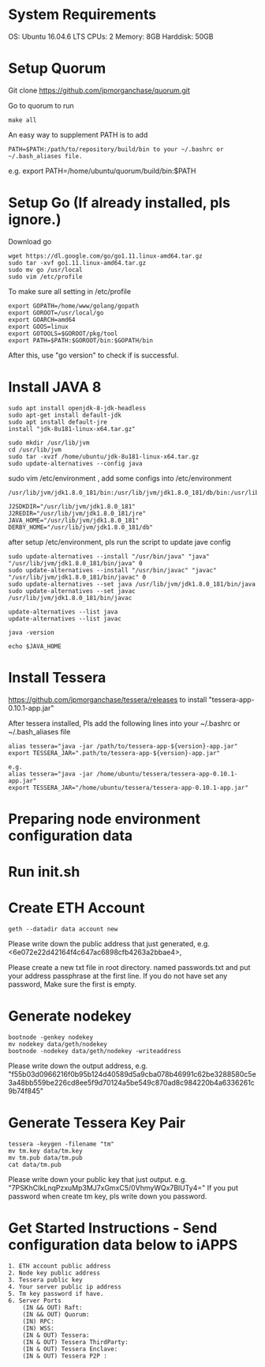 # System Requirements

OS: Ubuntu 16.04.6 LTS
CPUs: 2
Memory: 8GB
Harddisk: 50GB

# Setup Quorum

Git clone https://github.com/jpmorganchase/quorum.git

Go to quorum to run 
```
make all
```
An easy way to supplement PATH is to add
```
PATH=$PATH:/path/to/repository/build/bin to your ~/.bashrc or ~/.bash_aliases file.
```
e.g. export PATH=/home/ubuntu/quorum/build/bin:$PATH

# Setup Go (If already installed, pls ignore.)

Download go

```
wget https://dl.google.com/go/go1.11.linux-amd64.tar.gz
sudo tar -xvf go1.11.linux-amd64.tar.gz
sudo mv go /usr/local
sudo vim /etc/profile
```
To make sure all setting in /etc/profile
```
export GOPATH=/home/www/golang/gopath
export GOROOT=/usr/local/go
export GOARCH=amd64
export GOOS=linux
export GOTOOLS=$GOROOT/pkg/tool
export PATH=$PATH:$GOROOT/bin:$GOPATH/bin
```
After this, use "go version" to check if is successful.

# Install JAVA 8
```
sudo apt install openjdk-8-jdk-headless
sudo apt-get install default-jdk
sudo apt install default-jre
install "jdk-8u181-linux-x64.tar.gz"

sudo mkdir /usr/lib/jvm
cd /usr/lib/jvm
sudo tar -xvzf /home/ubuntu/jdk-8u181-linux-x64.tar.gz
sudo update-alternatives --config java
```

sudo vim /etc/environment , add some configs into /etc/environment

```
/usr/lib/jvm/jdk1.8.0_181/bin:/usr/lib/jvm/jdk1.8.0_181/db/bin:/usr/lib/jvm/jdk1.8.0_181/jre/bin

J2SDKDIR="/usr/lib/jvm/jdk1.8.0_181"
J2REDIR="/usr/lib/jvm/jdk1.8.0_181/jre"
JAVA_HOME="/usr/lib/jvm/jdk1.8.0_181"
DERBY_HOME="/usr/lib/jvm/jdk1.8.0_181/db"
```
after setup /etc/environment, pls run the script to update jave config

```
sudo update-alternatives --install "/usr/bin/java" "java" "/usr/lib/jvm/jdk1.8.0_181/bin/java" 0
sudo update-alternatives --install "/usr/bin/javac" "javac" "/usr/lib/jvm/jdk1.8.0_181/bin/javac" 0
sudo update-alternatives --set java /usr/lib/jvm/jdk1.8.0_181/bin/java
sudo update-alternatives --set javac /usr/lib/jvm/jdk1.8.0_181/bin/javac

update-alternatives --list java
update-alternatives --list javac

java -version

echo $JAVA_HOME
```

# Install Tessera

https://github.com/jpmorganchase/tessera/releases to install "tessera-app-0.10.1-app.jar"

After tessera installed, Pls add the following lines into your ~/.bashrc or ~/.bash_aliases file

```
alias tessera="java -jar /path/to/tessera-app-${version}-app.jar"
export TESSERA_JAR=".path/to/tessera-app-${version}-app.jar"

e.g.
alias tessera="java -jar /home/ubuntu/tessera/tessera-app-0.10.1-app.jar"
export TESSERA_JAR="/home/ubuntu/tessera/tessera-app-0.10.1-app.jar"
```

# Preparing node environment configuration data

# Run init.sh

# Create ETH Account
```
geth --datadir data account new
```

Please write down the public address that just generated, e.g. <6e072e22d42164f4c647ac6898cfb4263a2bbae4>,

Please create a new txt file in root directory. named passwords.txt and put your address passphrase at the first line. If you do not have set any password, Make sure the first is empty.

# Generate nodekey
```
bootnode -genkey nodekey
mv nodekey data/geth/nodekey
bootnode -nodekey data/geth/nodekey -writeaddress
```
Please write down the output address, e.g. "f55b03d0966216f0b95b124d40589d5a9cba078b46991c62be3288580c5e3a48bb559be226cd8ee5f9d70124a5be549c870ad8c984220b4a6336261c9b74f845"

# Generate Tessera Key Pair

```
tessera -keygen -filename "tm"
mv tm.key data/tm.key
mv tm.pub data/tm.pub
cat data/tm.pub
```

Please write down your public key that just output. e.g. "7PSKhCIkLnqPzxuMp3MJ7xGmxC5/0VhmyWQx7BlUTy4="
If you put password when create tm key, pls write down you password.


# Get Started Instructions - Send configuration data below to iAPPS

```
1. ETH account public address
2. Node key public address
3. Tessera public key
4. Your server public ip address
5. Tm key password if have.
6. Server Ports
	(IN && OUT) Raft: 
	(IN && OUT) Quorum: 
	(IN) RPC: 
	(IN) WSS: 
	(IN & OUT) Tessera: 
	(IN & OUT) Tessera ThirdParty: 
	(IN & OUT) Tessera Enclave: 
	(IN & OUT) Tessera P2P : 
```

